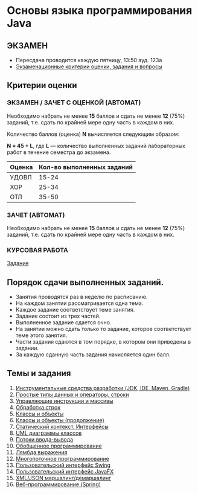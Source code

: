 # Основы языка программирования Java

## ЭКЗАМЕН

- Пересдача проводится каждую пятницу, 13:50 ауд. 123а
- [Экзаменационные критерии оценки, задания и вопросы](exam.md)

## Критерии оценки 

### ЭКЗАМЕН / ЗАЧЕТ С ОЦЕНКОЙ (АВТОМАТ)

Необходимо набрать не менее **15** баллов и сдать не менее **12** (75%) заданий, т.е. сдать по крайней мере одну часть в каждом в них.

Количество баллов (оценка) **N** вычисляется следующим образом:

**N = 45 + L**, где **L** — количество выполненных заданий лабораторных работ в течение семестра до экзамена.

| **Оценка** | **Кол-во выполненных заданий** |
| --- | --- |
| УДОВЛ | 15-24 |
| ХОР | 25-34 |
| ОТЛ | 35-50 |

### ЗАЧЕТ (АВТОМАТ)

Необходимо набрать не менее **15** баллов и сдать не менее **12** (75%) заданий, т.е. сдать по крайней мере одну часть в каждом в них.

### КУРСОВАЯ РАБОТА

[Задание](termpaper.md)

## Порядок сдачи выполненных заданий.
- Занятия проводятся раз в неделю по расписанию.
- На каждом занятии рассматривается одна тема.
- Каждое задание соответствует теме занятия.
- Задание состоит из трех частей.
- Выполненное задание сдается очно.
- На занятии можно сдать только то задание, которое соответствует теме этого занятия.
- Части задания сдаются в том порядке, в котором они приведены в задании.
- За каждую сданную часть задания начисляется один балл.

## Темы и задания

1. [Инструментальные средства разработки (JDK, IDE, Maven, Gradle)](lab1.md)
2. [Простые типы данных и операторы, строки](lab2.md)
3. [Управляющие инструкции и массивы](lab3.md)
4. [Обработка строк](lab4.md)
5. [Классы и объекты](lab5.md)
6. [Классы и объекты (продолжение)](lab6.md)
7. [Статический контекст. Интерфейсы](lab7.md)
8. [UML диаграммы классов](lab8.md)
9. [Потоки ввода-вывода](lab9.md)
10. [Обобщенное программирование](lab10.md)
11. [Лямбда выражения](lab11.md)
12. [Многопоточное программирование](lab12.md)
13. [Пользовательский интерфейс Swing](lab13.md)
14. [Пользовательский интерфейс JavaFX](lab14.md)
15. [XML/JSON маршалинг/демаршалинг](lab15.md)
16. [Веб-программирование (Spring)](lab16.md)
